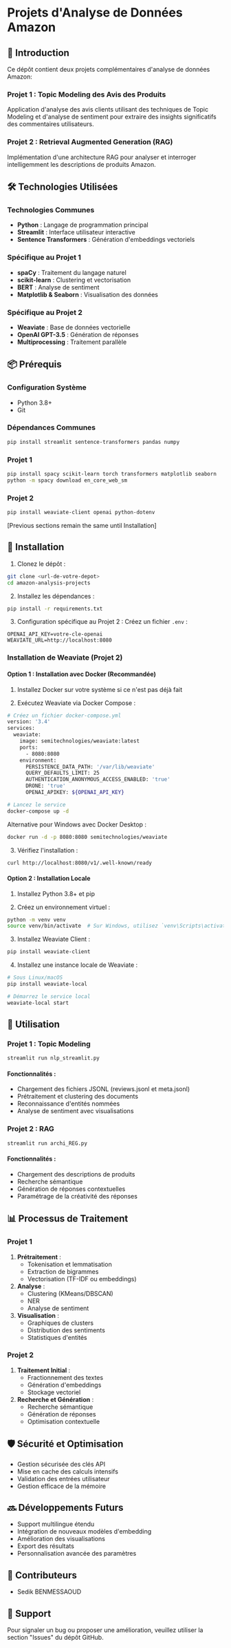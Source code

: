 # Projets d'Analyse de Données Amazon

## 🚀 Introduction

Ce dépôt contient deux projets complémentaires d'analyse de données Amazon:

### Projet 1 : Topic Modeling des Avis des Produits
Application d'analyse des avis clients utilisant des techniques de Topic Modeling et d'analyse de sentiment pour extraire des insights significatifs des commentaires utilisateurs.

### Projet 2 : Retrieval Augmented Generation (RAG)
Implémentation d'une architecture RAG pour analyser et interroger intelligemment les descriptions de produits Amazon.

## 🛠 Technologies Utilisées

### Technologies Communes
- **Python** : Langage de programmation principal
- **Streamlit** : Interface utilisateur interactive
- **Sentence Transformers** : Génération d'embeddings vectoriels

### Spécifique au Projet 1
- **spaCy** : Traitement du langage naturel
- **scikit-learn** : Clustering et vectorisation
- **BERT** : Analyse de sentiment
- **Matplotlib & Seaborn** : Visualisation des données

### Spécifique au Projet 2
- **Weaviate** : Base de données vectorielle
- **OpenAI GPT-3.5** : Génération de réponses
- **Multiprocessing** : Traitement parallèle

## 📦 Prérequis

### Configuration Système
- Python 3.8+
- Git

### Dépendances Communes
```bash
pip install streamlit sentence-transformers pandas numpy
```

### Projet 1
```bash
pip install spacy scikit-learn torch transformers matplotlib seaborn
python -m spacy download en_core_web_sm
```

### Projet 2
```bash
pip install weaviate-client openai python-dotenv
```

[Previous sections remain the same until Installation]

## 🔧 Installation

1. Clonez le dépôt :
```bash
git clone <url-de-votre-depot>
cd amazon-analysis-projects
```

2. Installez les dépendances :
```bash
pip install -r requirements.txt
```

3. Configuration spécifique au Projet 2 :
Créez un fichier `.env` :
```
OPENAI_API_KEY=votre-cle-openai
WEAVIATE_URL=http://localhost:8080
```

### Installation de Weaviate (Projet 2)

#### Option 1 : Installation avec Docker (Recommandée)

1. Installez Docker sur votre système si ce n'est pas déjà fait

2. Exécutez Weaviate via Docker Compose :
```bash
# Créez un fichier docker-compose.yml
version: '3.4'
services:
  weaviate:
    image: semitechnologies/weaviate:latest
    ports:
      - 8080:8080
    environment:
      PERSISTENCE_DATA_PATH: '/var/lib/weaviate'
      QUERY_DEFAULTS_LIMIT: 25
      AUTHENTICATION_ANONYMOUS_ACCESS_ENABLED: 'true'
      DRONE: 'true'
      OPENAI_APIKEY: ${OPENAI_API_KEY}

# Lancez le service
docker-compose up -d
```

Alternative pour Windows avec Docker Desktop :
```bash
docker run -d -p 8080:8080 semitechnologies/weaviate
```

3. Vérifiez l'installation :
```bash
curl http://localhost:8080/v1/.well-known/ready
```

#### Option 2 : Installation Locale

1. Installez Python 3.8+ et pip

2. Créez un environnement virtuel :
```bash
python -m venv venv
source venv/bin/activate  # Sur Windows, utilisez `venv\Scripts\activate`
```

3. Installez Weaviate Client :
```bash
pip install weaviate-client
```

4. Installez une instance locale de Weaviate :
```bash
# Sous Linux/macOS
pip install weaviate-local

# Démarrez le service local
weaviate-local start
```

## 🚀 Utilisation

### Projet 1 : Topic Modeling
```bash
streamlit run nlp_streamlit.py
```

#### Fonctionnalités :
- Chargement des fichiers JSONL (reviews.jsonl et meta.jsonl)
- Prétraitement et clustering des documents
- Reconnaissance d'entités nommées
- Analyse de sentiment avec visualisations

### Projet 2 : RAG
```bash
streamlit run archi_REG.py
```

#### Fonctionnalités :
- Chargement des descriptions de produits
- Recherche sémantique
- Génération de réponses contextuelles
- Paramétrage de la créativité des réponses

## 📊 Processus de Traitement

### Projet 1
1. **Prétraitement** : 
   - Tokenisation et lemmatisation
   - Extraction de bigrammes
   - Vectorisation (TF-IDF ou embeddings)
2. **Analyse** :
   - Clustering (KMeans/DBSCAN)
   - NER
   - Analyse de sentiment
3. **Visualisation** :
   - Graphiques de clusters
   - Distribution des sentiments
   - Statistiques d'entités

### Projet 2
1. **Traitement Initial** :
   - Fractionnement des textes
   - Génération d'embeddings
   - Stockage vectoriel
2. **Recherche et Génération** :
   - Recherche sémantique
   - Génération de réponses
   - Optimisation contextuelle

## 🛡 Sécurité et Optimisation

- Gestion sécurisée des clés API
- Mise en cache des calculs intensifs
- Validation des entrées utilisateur
- Gestion efficace de la mémoire

## 🔜 Développements Futurs

- Support multilingue étendu
- Intégration de nouveaux modèles d'embedding
- Amélioration des visualisations
- Export des résultats
- Personnalisation avancée des paramètres

## 👥 Contributeurs

- Sedik BENMESSAOUD

## 🐛 Support

Pour signaler un bug ou proposer une amélioration, veuillez utiliser la section "Issues" du dépôt GitHub.